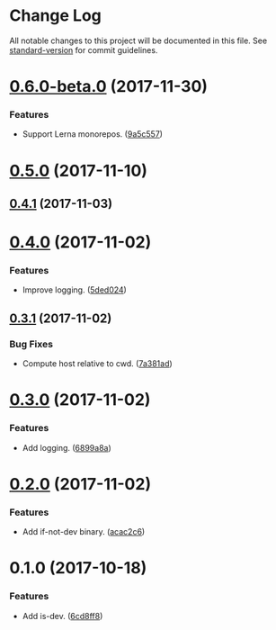 # Change Log

All notable changes to this project will be documented in this file. See [standard-version](https://github.com/conventional-changelog/standard-version) for commit guidelines.

<a name="0.6.0-beta.0"></a>
# [0.6.0-beta.0](https://github.com/darkobits/is-dev/compare/v0.5.0...v0.6.0-beta.0) (2017-11-30)


### Features

* Support Lerna monorepos. ([9a5c557](https://github.com/darkobits/is-dev/commit/9a5c557))



<a name="0.5.0"></a>
# [0.5.0](https://github.com/darkobits/is-dev/compare/v0.4.1...v0.5.0) (2017-11-10)



<a name="0.4.1"></a>
## [0.4.1](https://github.com/darkobits/is-dev/compare/v0.4.0...v0.4.1) (2017-11-03)



<a name="0.4.0"></a>
# [0.4.0](https://github.com/darkobits/is-dev/compare/v0.3.1...v0.4.0) (2017-11-02)


### Features

* Improve logging. ([5ded024](https://github.com/darkobits/is-dev/commit/5ded024))



<a name="0.3.1"></a>
## [0.3.1](https://github.com/darkobits/is-dev/compare/v0.3.0...v0.3.1) (2017-11-02)


### Bug Fixes

* Compute host relative to cwd. ([7a381ad](https://github.com/darkobits/is-dev/commit/7a381ad))



<a name="0.3.0"></a>
# [0.3.0](https://github.com/darkobits/is-dev/compare/v0.2.0...v0.3.0) (2017-11-02)


### Features

* Add logging. ([6899a8a](https://github.com/darkobits/is-dev/commit/6899a8a))



<a name="0.2.0"></a>
# [0.2.0](https://github.com/darkobits/is-dev/compare/v0.1.0...v0.2.0) (2017-11-02)


### Features

* Add if-not-dev binary. ([acac2c6](https://github.com/darkobits/is-dev/commit/acac2c6))



<a name="0.1.0"></a>
# 0.1.0 (2017-10-18)


### Features

* Add is-dev. ([6cd8ff8](https://github.com/darkobits/dev-prepare/commit/6cd8ff8))

